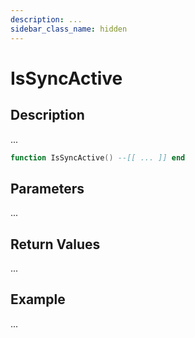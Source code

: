 ```yaml
---
description: ...
sidebar_class_name: hidden
---
```


# IsSyncActive

## Description

...

```lua
function IsSyncActive() --[[ ... ]] end
```

## Parameters

...

## Return Values

...

## Example

...

